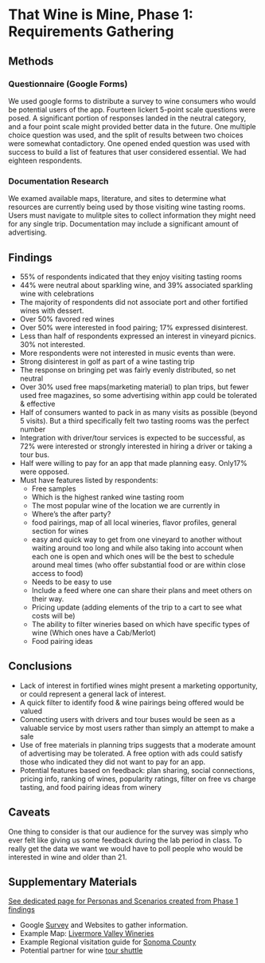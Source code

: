 # That Wine is Mine, Phase 1: Requirements Gathering

## Methods

### Questionnaire (Google Forms)

We used google forms to distribute a survey to wine consumers who would be potential users of the app.  Fourteen lickert 5-point scale questions were posed.  A significant portion of responses landed in the neutral category, and a four point scale might provided better data in the future.   One multiple choice question was used, and the split of results between two choices were somewhat contadictory.  One opened ended question was used with success to build a list of features that user considered essential.  We had eighteen respondents.

### Documentation Research

We examed available maps, literature, and sites to determine what resources are currently being used by those visiting wine tasting rooms.  Users must navigate to mulitple sites to collect information they might need for any single trip.  Documentation may include a significant amount of advertising.

## Findings

* 55% of respondents indicated that they enjoy visiting tasting rooms
* 44% were neutral about sparkling wine, and 39% associated sparkling wine with celebrations
* The majority of respondents did not associate port and other fortified wines with dessert.  
* Over 50% favored red wines
* Over 50% were interested in food pairing; 17% expressed disinterest.
* Less than half of respondents expressed an interest in vineyard picnics.  30% not interested.
* More respondents were not interested in music events than were.
* Strong disinterest in golf as part of a wine tasting trip
* The response on bringing pet was fairly evenly distributed, so net neutral
* Over 30% used free maps(marketing material) to plan trips, but fewer used free magazines, so some advertising within app could be tolerated & effective
* Half of consumers wanted to pack in as many visits as possible (beyond 5 visits). But a third specifically felt two tasting rooms was the perfect number
* Integration with driver/tour services is expected to be successful, as 72% were interested or strongly interested in hiring a driver or taking a tour bus.
* Half were willing to pay for an app that made planning easy.  Only17% were opposed.
* Must have features listed by respondents:
  * Free samples
  * Which is the highest ranked wine tasting room
  * The most popular wine of the location we are currently in
  * Where’s the after party?
  * food pairings, map of all local wineries, flavor profiles, general section for wines
  * easy and quick way to get from one vineyard to another without waiting around too long and while also taking into account when each one is open and which ones will be the best to schedule around meal times (who offer substantial food or are within close access to food)
  * Needs to be easy to use
  * Include a feed where one can share their plans and meet others on their way.
  * Pricing update (adding elements of the trip to a cart to see what costs will be)
  * The ability to filter wineries based on which have specific types of wine (Which ones have a Cab/Merlot)
  * Food pairing ideas


## Conclusions

* Lack of interest in fortified wines might present a marketing opportunity, or could represent a general lack of interest.
* A quick filter to identify food & wine pairings being offered would be valued
* Connecting users with drivers and tour buses would be seen as a valuable service by most users rather than simply an attempt to make a sale
* Use of free materials in planning trips suggests that a moderate amount of advertising may be tolerated.  A free option with ads could satisfy those who indicated they did not want to pay for an app.
* Potential features based on feedback: plan sharing, social connections, pricing info, ranking of wines, popularity ratings, filter on free vs charge tasting, and food pairing ideas from winery


## Caveats

One thing to consider is that our audience for the survey was simply who ever felt like giving us some feedback during the lab period in class.  To really get the data we want we would have to poll people who would be interested in wine and older than 21.


## Supplementary Materials

[See dedicated page for Personas and Scenarios created from Phase 1 findings](../personas-scenarios.md)


* Google [Survey](https://forms.gle/pSwmTKsNu4PfYUTp6) and Websites to gather information.
* Example Map: [Livermore Valley Wineries](https://forms.gle/pSwmTKsNu4PfYUTp6)
* Example Regional visitation guide for [Sonoma County](https://forms.gle/pSwmTKsNu4PfYUTp6)
* Potential partner for wine [tour shuttle](https://forms.gle/pSwmTKsNu4PfYUTp6)
